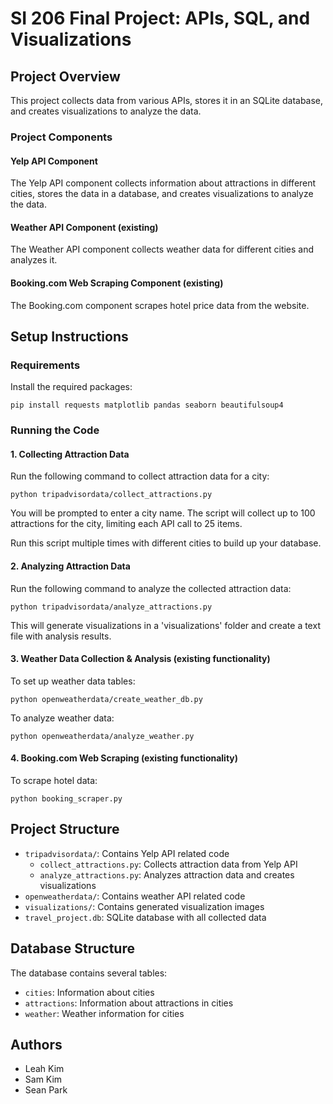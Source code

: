 # SI 206 Final Project: APIs, SQL, and Visualizations

## Project Overview
This project collects data from various APIs, stores it in an SQLite database, and creates visualizations to analyze the data.

### Project Components

#### Yelp API Component
The Yelp API component collects information about attractions in different cities, stores the data in a database, and creates visualizations to analyze the data.

#### Weather API Component (existing)
The Weather API component collects weather data for different cities and analyzes it.

#### Booking.com Web Scraping Component (existing)
The Booking.com component scrapes hotel price data from the website.

## Setup Instructions

### Requirements
Install the required packages:
```
pip install requests matplotlib pandas seaborn beautifulsoup4
```

### Running the Code

#### 1. Collecting Attraction Data
Run the following command to collect attraction data for a city:
```
python tripadvisordata/collect_attractions.py
```
You will be prompted to enter a city name. The script will collect up to 100 attractions for the city, limiting each API call to 25 items.

Run this script multiple times with different cities to build up your database.

#### 2. Analyzing Attraction Data
Run the following command to analyze the collected attraction data:
```
python tripadvisordata/analyze_attractions.py
```
This will generate visualizations in a 'visualizations' folder and create a text file with analysis results.

#### 3. Weather Data Collection & Analysis (existing functionality)
To set up weather data tables:
```
python openweatherdata/create_weather_db.py
```

To analyze weather data:
```
python openweatherdata/analyze_weather.py
```

#### 4. Booking.com Web Scraping (existing functionality)
To scrape hotel data:
```
python booking_scraper.py
```

## Project Structure
- `tripadvisordata/`: Contains Yelp API related code
  - `collect_attractions.py`: Collects attraction data from Yelp API
  - `analyze_attractions.py`: Analyzes attraction data and creates visualizations
- `openweatherdata/`: Contains weather API related code
- `visualizations/`: Contains generated visualization images
- `travel_project.db`: SQLite database with all collected data

## Database Structure
The database contains several tables:
- `cities`: Information about cities
- `attractions`: Information about attractions in cities
- `weather`: Weather information for cities

## Authors
- Leah Kim
- Sam Kim
- Sean Park
